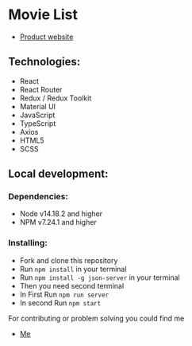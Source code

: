 # Movie List

- [Product website](https://github.com/GoDfreE25/movie-list)

## Technologies:
* React
* React Router
* Redux / Redux Toolkit
* Material UI
* JavaScript
* TypeScript
* Axios
* HTML5
* SCSS

## Local development:
### Dependencies:
* Node v14.18.2 and higher
* NPM v7.24.1 and higher

### Installing:
* Fork and clone this repository
* Run `npm install` in your terminal
* Run `npm install -g json-server` in your terminal
* Then you need second terminal
* In First Run `npm run server`
* In second Run `npm start`

For contributing or problem solving you could find me
- [Me](https://github.com/GoDfreE25)